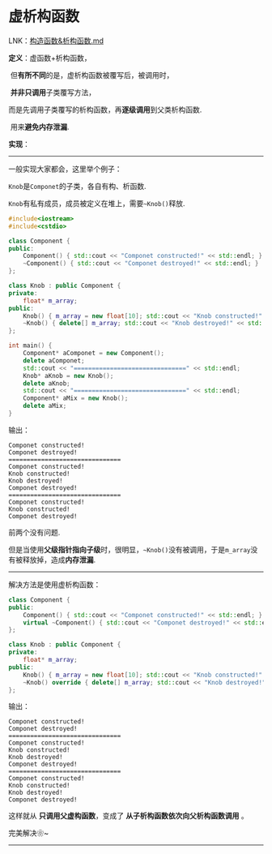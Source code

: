 # 虚析构函数

LNK：[构造函数&析构函数.md](构造函数&析构函数.md)

**定义**：虚函数+析构函数，

​			但**有所不同**的是，虚析构函数被覆写后，被调用时，

​			**并非只调用**子类覆写方法，

​			而是先调用子类覆写的析构函数，再**逐级调用**到父类析构函数.

​			用来**避免内存泄漏**.

**实现**：

------

一般实现大家都会，这里举个例子：

`Knob`是`Componet`的子类，各自有构、析函数.

`Knob`有私有成员，成员被定义在堆上，需要`~Knob()`释放.

```cpp
#include<iostream>
#include<cstdio>

class Component {
public:
    Component() { std::cout << "Componet constructed!" << std::endl; }
    ~Component() { std::cout << "Componet destroyed!" << std::endl; }
};

class Knob : public Component {
private:
    float* m_array;
public:
    Knob() { m_array = new float[10]; std::cout << "Knob constructed!" << std::endl; }
    ~Knob() { delete[] m_array; std::cout << "Knob destroyed!" << std::endl; }
};

int main() {
    Component* aComponet = new Component();
    delete aComponet;
    std::cout << "===============================" << std::endl;
    Knob* aKnob = new Knob();
    delete aKnob;
    std::cout << "===============================" << std::endl;
    Component* aMix = new Knob();
    delete aMix;
}

```

输出：

```
Componet constructed!
Componet destroyed!
===============================
Componet constructed!
Knob constructed!
Knob destroyed!
Componet destroyed!
===============================
Componet constructed!
Knob constructed!
Componet destroyed!
```

前两个没有问题.

但是当使用**父级指针指向子级**时，很明显，`~Knob()`没有被调用，于是`m_array`没有被释放掉，造成**内存泄漏**.

------

解决方法是使用虚析构函数：

```cpp
class Component {
public:
    Component() { std::cout << "Componet constructed!" << std::endl; }
    virtual ~Component() { std::cout << "Componet destroyed!" << std::endl; }
};

class Knob : public Component {
private:
    float* m_array;
public:
    Knob() { m_array = new float[10]; std::cout << "Knob constructed!" << std::endl; }
    ~Knob() override { delete[] m_array; std::cout << "Knob destroyed!" << std::endl; }
};
```

输出：

```
Componet constructed!
Componet destroyed!
===============================
Componet constructed!
Knob constructed!
Knob destroyed!
Componet destroyed!
===============================
Componet constructed!
Knob constructed!
Knob destroyed!
Componet destroyed!
```

这样就从 **只调用父虚构函数**，变成了 **从子析构函数依次向父析构函数调用** 。

完美解决❀~

------

